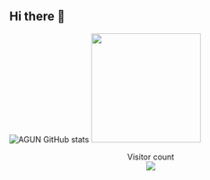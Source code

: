 ## Hi there 👋

![AGUN GitHub stats](https://github-readme-stats.vercel.app/api?username=AGUN1505&show_icons=true&theme=radical)
<img height="195em" src="https://github-readme-stats-eight-theta.vercel.app/api/top-langs/?username=AGUN1505&layout=compact&langs_count=8&theme=dark"/>

<p align="center"> 
  Visitor count<br>
  <img src="https://profile-counter.glitch.me/AGUN1505/count.svg" />
</p>
<!--
**AGUN1505/AGUN1505** is a ✨ _special_ ✨ repository because its `README.md` (this file) appears on your GitHub profile.

Here are some ideas to get you started:

- 🔭 I’m currently working on ...
- 🌱 I’m currently learning ...
- 👯 I’m looking to collaborate on ...
- 🤔 I’m looking for help with ...
- 💬 Ask me about ...
- 📫 How to reach me: ...
- 😄 Pronouns: ...
- ⚡ Fun fact: ...
-->
